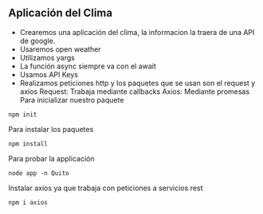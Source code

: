 ## Aplicación del Clima
- Crearemos una aplicación del clima, la informacion la traera de una API de google.
- Usaremos open weather
- Utilizamos yargs
- La función async siempre va con el await
- Usamos API Keys
- Realizamos peticiones http y los paquetes que se usan son el request y axios
Request: Trabaja mediante callbacks
Axios: Mediante promesas
Para inicializar nuestro paquete 
```
npm init
```
Para instalar los paquetes

```
npm install
```

Para probar la applicación

```
node app -n Quito
```
Instalar axios ya que trabaja con peticiones a servicios rest
```
npm i axios
```
